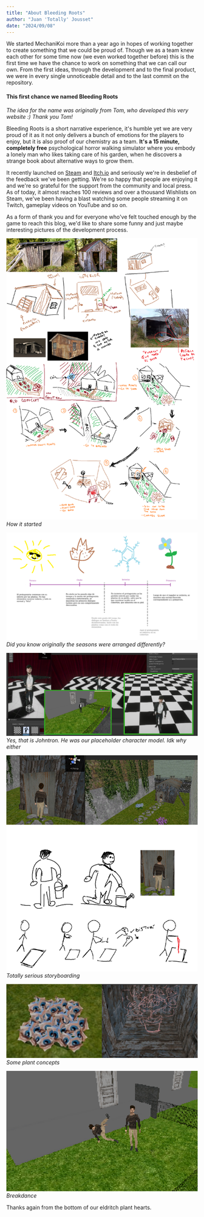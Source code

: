 ```yaml
---
title: "About Bleeding Roots"
author: "Juan 'Totally' Jousset"
date: "2024/09/08"
---
```


We started MechaniKoi more than a year ago in hopes of working together to create something that we could be proud of. Though we as a team knew each other for some time now (we even worked together before) this is the first time we have the chance to work on something that we can call our own. From the first ideas, through the development and to the final product, we were in every single unnoticeable detail and to the last commit on the repository.

#### This first chance we named Bleeding Roots

*The idea for the name was originally from Tom, who developed this very website :) Thank you Tom!*

Bleeding Roots is a short narrative experience, it's humble yet we are very proud of it as it not only delivers a bunch of emotions for the players to enjoy, but it is also proof of our chemistry as a team. **It's a 15 minute, completely free** psychological horror walking simulator where you embody a lonely man who likes taking care of his garden, when he discovers a strange book about alternative ways to grow them. 

It recently launched on [Steam](https://store.steampowered.com/app/3091770) and [Itch.io](https://mechanikoi.itch.io/bleedingroots) and seriously we're in desbelief of the feedback we've been getting. We're so happy that people are enjoying it and we're so grateful for the support from the community and local press. As of today, it almost reaches 100 reviews and over a thousand Wishlists on Steam, we've been having a blast watching some people streaming it on Twitch, gameplay videos on YouTube and so on.

As a form of thank you and for everyone who've felt touched enough by the game to reach this blog, we'd like to share some funny and just maybe interesting pictures of the development process. 

![How it started](../../../assets/blogImg/howitstarted_1.jpg) 
*How it started*

![Did you know originally the seasons were arranged differently?](../../../assets/blogImg/howitstarted_2.png)
*Did you know originally the seasons were arranged differently?*

![Yes, that is Johntron. He was our placeholder character model. Idk why either](../../../assets/blogImg/howitstarted_3.jpg)
*Yes, that is Johntron. He was our placeholder character model. Idk why either*

![Totally serious storyboarding](../../../assets/blogImg/howitstarted_4.jpg)
*Totally serious storyboarding*

![Some plant concepts](../../../assets/blogImg/howitstarted_5.jpg)
*Some plant concepts*

![Breakdance](../../../assets/blogImg/howitstarted_6.gif)
*Breakdance*

Thanks again from the bottom of our eldritch plant hearts.
